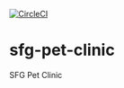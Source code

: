 [![CircleCI](https://circleci.com/gh/sjaranowski/my-sfg-pet-clinic.svg?style=svg)](https://circleci.com/gh/sjaranowski/my-sfg-pet-clinic)

# sfg-pet-clinic

SFG Pet Clinic
